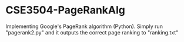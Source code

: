 # CSE3504-PageRankAlg
Implementing Google's PageRank algorithm (Python).
Simply run "pagerank2.py" and it outputs the correct page ranking to "ranking.txt"
